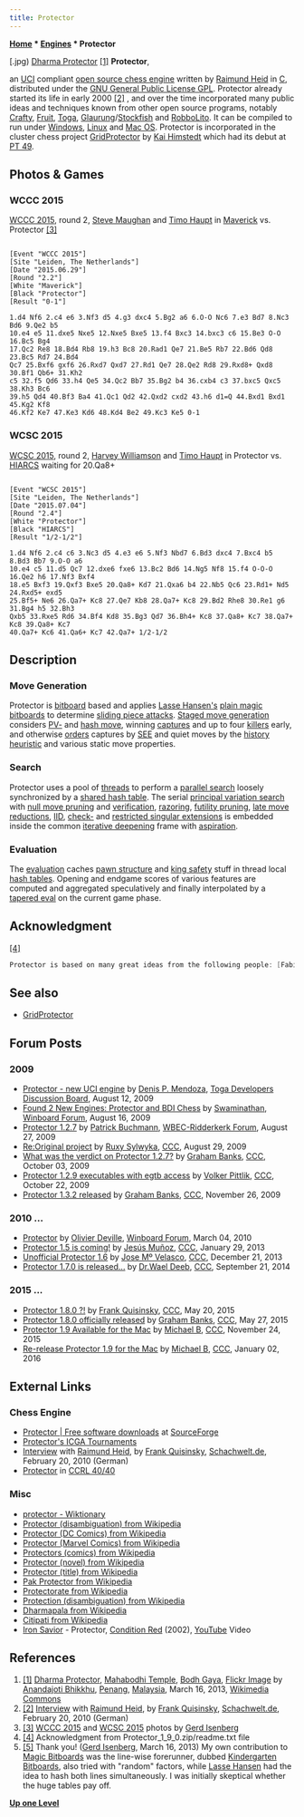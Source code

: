 ```yaml
---
title: Protector
---
```

**[Home](Home "Home") \* [Engines](Engines "Engines") \* Protector**



[.jpg) [Dharma Protector](https://en.wikipedia.org/wiki/Dharmapala) <a id="cite-note-1" href="#cite-ref-1">[1]</a>
**Protector**,  

an [UCI](UCI "UCI") compliant [open source chess engine](Category:Open_Source "Category:Open Source") written by [Raimund Heid](Raimund_Heid "Raimund Heid") in [C](C "C"), distributed under the [GNU General Public License GPL](Free_Software_Foundation#GPL "Free Software Foundation"). Protector already started its life in early 2000 <a id="cite-note-2" href="#cite-ref-2">[2]</a> , and over the time incorporated many public ideas and techniques known from other open source programs, notably [Crafty](Crafty "Crafty"), [Fruit](Fruit "Fruit"), [Toga](Toga "Toga"), [Glaurung](Glaurung "Glaurung")/[Stockfish](Stockfish "Stockfish") and [RobboLito](RobboLito "RobboLito"). It can be compiled to run under [Windows](Windows "Windows"), [Linux](Linux "Linux") and [Mac OS](Mac_OS "Mac OS"). Protector is incorporated in the cluster chess project [GridProtector](GridProtector "GridProtector") by [Kai Himstedt](Kai_Himstedt "Kai Himstedt") which had its debut at [PT 49](PT_49 "PT 49"). 



## Photos & Games


### WCCC 2015


 [](WCCC_2015 "WCCC 2015") 
[WCCC 2015](WCCC_2015 "WCCC 2015"), round 2, [Steve Maughan](Steve_Maughan "Steve Maughan") and [Timo Haupt](Timo_Haupt "Timo Haupt") in [Maverick](Maverick "Maverick") vs. Protector <a id="cite-note-3" href="#cite-ref-3">[3]</a>




```

[Event "WCCC 2015"]
[Site "Leiden, The Netherlands"]
[Date "2015.06.29"]
[Round "2.2"]
[White "Maverick"]
[Black "Protector"]
[Result "0-1"]

1.d4 Nf6 2.c4 e6 3.Nf3 d5 4.g3 dxc4 5.Bg2 a6 6.O-O Nc6 7.e3 Bd7 8.Nc3 Bd6 9.Qe2 b5
10.e4 e5 11.dxe5 Nxe5 12.Nxe5 Bxe5 13.f4 Bxc3 14.bxc3 c6 15.Be3 O-O 16.Bc5 Bg4
17.Qc2 Re8 18.Bd4 Rb8 19.h3 Bc8 20.Rad1 Qe7 21.Be5 Rb7 22.Bd6 Qd8 23.Bc5 Rd7 24.Bd4
Qc7 25.Bxf6 gxf6 26.Rxd7 Qxd7 27.Rd1 Qe7 28.Qe2 Rd8 29.Rxd8+ Qxd8 30.Bf1 Qb6+ 31.Kh2
c5 32.f5 Qd6 33.h4 Qe5 34.Qc2 Bb7 35.Bg2 b4 36.cxb4 c3 37.bxc5 Qxc5 38.Kh3 Bc6
39.h5 Qd4 40.Bf3 Ba4 41.Qc1 Qd2 42.Qxd2 cxd2 43.h6 d1=Q 44.Bxd1 Bxd1 45.Kg2 Kf8
46.Kf2 Ke7 47.Ke3 Kd6 48.Kd4 Be2 49.Kc3 Ke5 0-1

```

### WCSC 2015


 [](WCSC_2015 "WCSC 2015") 
[WCSC 2015](WCSC_2015 "WCSC 2015"), round 2, [Harvey Williamson](Harvey_Williamson "Harvey Williamson") and [Timo Haupt](Timo_Haupt "Timo Haupt") in Protector vs. [HIARCS](HIARCS "HIARCS") waiting for 20.Qa8+ 




```

[Event "WCSC 2015"]
[Site "Leiden, The Netherlands"]
[Date "2015.07.04"]
[Round "2.4"]
[White "Protector"]
[Black "HIARCS"]
[Result "1/2-1/2"]

1.d4 Nf6 2.c4 c6 3.Nc3 d5 4.e3 e6 5.Nf3 Nbd7 6.Bd3 dxc4 7.Bxc4 b5 8.Bd3 Bb7 9.O-O a6 
10.e4 c5 11.d5 Qc7 12.dxe6 fxe6 13.Bc2 Bd6 14.Ng5 Nf8 15.f4 O-O-O 16.Qe2 h6 17.Nf3 Bxf4 
18.e5 Bxf3 19.Qxf3 Bxe5 20.Qa8+ Kd7 21.Qxa6 b4 22.Nb5 Qc6 23.Rd1+ Nd5 24.Rxd5+ exd5 
25.Bf5+ Ne6 26.Qa7+ Kc8 27.Qe7 Kb8 28.Qa7+ Kc8 29.Bd2 Rhe8 30.Re1 g6 31.Bg4 h5 32.Bh3 
Qxb5 33.Rxe5 Rd6 34.Bf4 Kd8 35.Bg3 Qd7 36.Bh4+ Kc8 37.Qa8+ Kc7 38.Qa7+ Kc8 39.Qa8+ Kc7 
40.Qa7+ Kc6 41.Qa6+ Kc7 42.Qa7+ 1/2-1/2

```

## Description


### Move Generation


Protector is [bitboard](Bitboards "Bitboards") based and applies [Lasse Hansen's](Lasse_Hansen "Lasse Hansen") [plain magic bitboards](Magic_Bitboards#Plain "Magic Bitboards") to determine [sliding piece attacks](Sliding_Piece_Attacks "Sliding Piece Attacks"). [Staged move generation](Move_Generation#Staged "Move Generation") considers [PV-](PV-Move "PV-Move") and [hash move](Hash_Move "Hash Move"), winning [captures](Captures "Captures") and up to four [killers](Killer_Move "Killer Move") early, and otherwise [orders](Move_Ordering "Move Ordering") captures by [SEE](Static_Exchange_Evaluation "Static Exchange Evaluation") and quiet moves by the [history heuristic](History_Heuristic "History Heuristic") and various static move properties.



### Search


Protector uses a pool of [threads](Thread "Thread") to perform a [parallel search](Parallel_Search "Parallel Search") loosely synchronized by a [shared hash table](Shared_Hash_Table "Shared Hash Table"). The serial [principal variation search](Principal_Variation_Search "Principal Variation Search") with [null move pruning](Null_Move_Pruning "Null Move Pruning") and [verification](Null_Move_Pruning#ZugzwangVerification "Null Move Pruning"), [razoring](Razoring "Razoring"), [futility pruning](Futility_Pruning "Futility Pruning"), [late move reductions](Late_Move_Reductions "Late Move Reductions"), [IID](Internal_Iterative_Deepening "Internal Iterative Deepening"), [check-](Check_Extensions "Check Extensions") and [restricted singular extensions](Singular_Extensions#RestrictedSE "Singular Extensions") is embedded inside the common [iterative deepening](Iterative_Deepening "Iterative Deepening") frame with [aspiration](Aspiration_Windows "Aspiration Windows").



### Evaluation


The [evaluation](Evaluation "Evaluation") caches [pawn structure](Pawn_Hash_Table "Pawn Hash Table") and [king safety](King_Safety "King Safety") stuff in thread local [hash tables](Hash_Table "Hash Table"). Opening and endgame scores of various features are computed and aggregated speculatively and finally interpolated by a [tapered eval](Tapered_Eval "Tapered Eval") on the current game phase.



## Acknowledgment


<a id="cite-note-4" href="#cite-ref-4">[4]</a>




```C++
Protector is based on many great ideas from the following people: [Fabien Letouzey](Fabien_Letouzey "Fabien Letouzey") (pvnodes, [blending of opening and endgame values](Tapered_Eval "Tapered Eval"), eval params), [Thomas Gaksch](Thomas_Gaksch "Thomas Gaksch") ([pvnode extensions](PV_Extensions "PV Extensions"), [extended futility pruning](Futility_Pruning#Extendedfutilitypruning "Futility Pruning"), space attack eval), [Robert Hyatt](Robert_Hyatt "Robert Hyatt") ([consistent hashtable entries](Shared_Hash_Table#Lockless "Shared Hash Table")), [Stefan Meyer-Kahlen](Stefan_Meyer-Kahlen "Stefan Meyer-Kahlen") ([UCI](UCI "UCI")), [Gerd Isenberg](Gerd_Isenberg "Gerd Isenberg") <a id="cite-note-5" href="#cite-ref-5">[5]</a> /[Lasse Hansen](Lasse_Hansen "Lasse Hansen") ([magic bitboards](Magic_Bitboards "Magic Bitboards")), [Marco Costalba](Marco_Costalba "Marco Costalba")/[Tord Romstad](Tord_Romstad "Tord Romstad")/[Joona Kiiski](Joona_Kiiski "Joona Kiiski") ([Glaurung](Glaurung "Glaurung")/[Stockfish](Stockfish "Stockfish") sources), [Igor/Yakov](Ippolit "Ippolit") ([RobboLito](RobboLito "RobboLito") sources), [Andrew Kadatch](Andrew_Kadatch "Andrew Kadatch")/[Eugene Nalimov](Eugene_Nalimov "Eugene Nalimov") ([endgame tablebases](Endgame_Tablebases "Endgame Tablebases")), Frank Rahde (testing) and Wolf Stephan Kappesser (Adaptations for [Mac OS](Mac_OS "Mac OS")). Without their contributions Protector would not be what it is. Thank you so much. 

```

## See also


* [GridProtector](GridProtector "GridProtector")


## Forum Posts


### 2009


* [Protector - new UCI engine](http://www.computerchess.info/tdbb/phpBB3/viewtopic.php?f=9&t=394) by [Denis P. Mendoza](Denis_Mendoza "Denis Mendoza"), [Toga Developers Discussion Board](Computer_Chess_Forums "Computer Chess Forums"), August 12, 2009
* [Found 2 New Engines: Protector and BDI Chess](http://www.open-aurec.com/wbforum/viewtopic.php?f=2&t=50337) by [Swaminathan](Swaminathan_Natarajan "Swaminathan Natarajan"), [Winboard Forum](Computer_Chess_Forums "Computer Chess Forums"), August 16, 2009
* [Protector 1.2.7](http://wbec-ridderkerk.forumotion.com/t398-protector-127) by [Patrick Buchmann](Patrick_Buchmann "Patrick Buchmann"), [WBEC-Ridderkerk Forum](WBEC "WBEC"), August 27, 2009
* [Re:Original project](http://www.talkchess.com/forum/viewtopic.php?t=29581&start=6) by [Ruxy Sylwyka](http://www.talkchess.com/forum/profile.php?mode=viewprofile&u=881), [CCC](CCC "CCC"), August 29, 2009
* [What was the verdict on Protector 1.2.7?](http://www.talkchess.com/forum/viewtopic.php?t=29978) by [Graham Banks](Graham_Banks "Graham Banks"), [CCC](CCC "CCC"), October 03, 2009
* [Protector 1.2.9 executables with egtb access](http://www.talkchess.com/forum/viewtopic.php?t=30271) by [Volker Pittlik](index.php?title=Volker_Pittlik&action=edit&redlink=1 "Volker Pittlik (page does not exist)"), [CCC](CCC "CCC"), October 22, 2009
* [Protector 1.3.2 released](http://www.talkchess.com/forum/viewtopic.php?t=30797) by [Graham Banks](Graham_Banks "Graham Banks"), [CCC](CCC "CCC"), November 26, 2009


### 2010 ...


* [Protector](http://www.open-aurec.com/wbforum/viewtopic.php?f=2&t=50836) by [Olivier Deville](Olivier_Deville "Olivier Deville"), [Winboard Forum](Computer_Chess_Forums "Computer Chess Forums"), March 04, 2010
* [Protector 1.5 is coming!](http://www.talkchess.com/forum/viewtopic.php?t=47037) by [Jesús Muñoz](index.php?title=Jes%C3%BAs_Mu%C3%B1oz&action=edit&redlink=1 "Jesús Muñoz (page does not exist)"), [CCC](CCC "CCC"), January 29, 2013
* [Unofficial Protector 1.6](http://www.talkchess.com/forum/viewtopic.php?t=50583) by [Jose Mº Velasco](Jose_Maria_Velasco "Jose Maria Velasco"), [CCC](CCC "CCC"), December 21, 2013
* [Protector 1.7.0 is released...](http://www.talkchess.com/forum/viewtopic.php?t=53772) by [Dr.Wael Deeb](index.php?title=Dr.Wael_Deeb&action=edit&redlink=1 "Dr.Wael Deeb (page does not exist)"), [CCC](CCC "CCC"), September 21, 2014


### 2015 ...


* [Protector 1.8.0 ?!](http://www.talkchess.com/forum/viewtopic.php?t=56432) by [Frank Quisinsky](Frank_Quisinsky "Frank Quisinsky"), [CCC](CCC "CCC"), May 20, 2015
* [Protector 1.8.0 officially released](http://www.talkchess.com/forum/viewtopic.php?t=56506) by [Graham Banks](Graham_Banks "Graham Banks"), [CCC](CCC "CCC"), May 27, 2015
* [Protector 1.9 Available for the Mac](http://www.talkchess.com/forum/viewtopic.php?t=58343) by [Michael B](Michael_Byrne "Michael Byrne"), [CCC](CCC "CCC"), November 24, 2015
* [Re-release Protector 1.9 for the Mac](http://www.talkchess.com/forum/viewtopic.php?t=58786) by [Michael B](Michael_Byrne "Michael Byrne"), [CCC](CCC "CCC"), January 02, 2016


## External Links


### Chess Engine


* [Protector | Free software downloads](http://sourceforge.net/projects/protector/) at [SourceForge](https://en.wikipedia.org/wiki/SourceForge)
* [Protector's ICGA Tournaments](https://www.game-ai-forum.org/icga-tournaments/program.php?id=803)
* [Interview](http://www.schach-welt.de/schach/computerschach/interviews/raimund-heid) with [Raimund Heid](Raimund_Heid "Raimund Heid"), by [Frank Quisinsky](Frank_Quisinsky "Frank Quisinsky"), [Schachwelt.de](http://www.schach-welt.de/), February 20, 2010 (German)
* [Protector](http://www.computerchess.org.uk/ccrl/4040/cgi/compare_engines.cgi?family=Protector&print=Rating+list&print=Results+table&print=LOS+table&print=Ponder+hit+table&print=Eval+difference+table&print=Comopp+gamenum+table&print=Overlap+table&print=Score+with+common+opponents) in [CCRL 40/40](CCRL "CCRL")


### Misc


* [protector - Wiktionary](http://en.wiktionary.org/wiki/protector)
* [Protector (disambiguation) from Wikipedia](https://en.wikipedia.org/wiki/Protector)
* [Protector (DC Comics) from Wikipedia](https://en.wikipedia.org/wiki/Protector_(DC_Comics))
* [Protector (Marvel Comics) from Wikipedia](https://en.wikipedia.org/wiki/Protector_(Marvel_Comics))
* [Protectors (comics) from Wikipedia](https://en.wikipedia.org/wiki/Protectors_(comics))
* [Protector (novel) from Wikipedia](https://en.wikipedia.org/wiki/Protector_%28novel%29)
* [Protector (title) from Wikipedia](https://en.wikipedia.org/wiki/Protector_(title))
* [Pak Protector from Wikipedia](https://en.wikipedia.org/wiki/Pak_Protector)
* [Protectorate from Wikipedia](https://en.wikipedia.org/wiki/Protectorate)
* [Protection (disambiguation) from Wikipedia](https://en.wikipedia.org/wiki/Protection)
* [Dharmapala from Wikipedia](https://en.wikipedia.org/wiki/Dharmapala)
* [Citipati from Wikipedia](https://en.wikipedia.org/wiki/Citipati_(Buddhism))
* [Iron Savior](https://en.wikipedia.org/wiki/Iron_Savior) - Protector, [Condition Red](https://en.wikipedia.org/wiki/Condition_Red_(Iron_Savior_album)) (2002), [YouTube](https://en.wikipedia.org/wiki/YouTube) Video


 
## References


1. <a id="cite-ref-1" href="#cite-note-1">[1]</a> [Dharma Protector](https://en.wikipedia.org/wiki/Dharmapala), [Mahabodhi Temple](https://en.wikipedia.org/wiki/Mahabodhi_Temple), [Bodh Gaya](https://en.wikipedia.org/wiki/Bodh_Gaya), [Flickr Image](https://www.flickr.com/photos/anandajoti/9228057604/) by [Anandajoti Bhikkhu](https://www.flickr.com/people/64337707@N07), [Penang](https://en.wikipedia.org/wiki/Penang), [Malaysia](https://en.wikipedia.org/wiki/Malaysia), March 16, 2013, [Wikimedia Commons](https://en.wikipedia.org/wiki/Wikimedia_Commons)
2. <a id="cite-ref-2" href="#cite-note-2">[2]</a> [Interview](http://www.schach-welt.de/schach/computerschach/interviews/raimund-heid) with [Raimund Heid](Raimund_Heid "Raimund Heid"), by [Frank Quisinsky](Frank_Quisinsky "Frank Quisinsky"), [Schachwelt.de](http://www.schach-welt.de/), February 20, 2010 (German)
3. <a id="cite-ref-3" href="#cite-note-3">[3]</a> [WCCC 2015](WCCC_2015 "WCCC 2015") and [WCSC 2015](WCSC_2015 "WCSC 2015") photos by [Gerd Isenberg](Gerd_Isenberg "Gerd Isenberg")
4. <a id="cite-ref-4" href="#cite-note-4">[4]</a> Acknowledgment from Protector\_1\_9\_0.zip/readme.txt file
5. <a id="cite-ref-5" href="#cite-note-5">[5]</a> Thank you! ([Gerd Isenberg](Gerd_Isenberg "Gerd Isenberg"), March 16, 2013) My own contribution to [Magic Bitboards](Magic_Bitboards "Magic Bitboards") was the line-wise forerunner, dubbed [Kindergarten Bitboards](Kindergarten_Bitboards "Kindergarten Bitboards"), also tried with "random" factors, while [Lasse Hansen](Lasse_Hansen "Lasse Hansen") had the idea to hash both lines simultaneously. I was initially skeptical whether the huge tables pay off.

**[Up one Level](Engines "Engines")**







 
